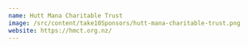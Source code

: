 ```yaml
---
name: Hutt Mana Charitable Trust
image: /src/content/take10Sponsors/hutt-mana-charitable-trust.png
website: https://hmct.org.nz/
---
```

